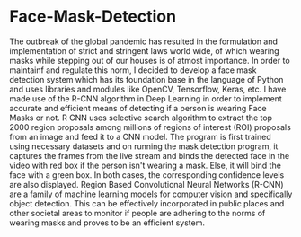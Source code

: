 # Face-Mask-Detection
The outbreak of the global pandemic has resulted in the formulation and implementation of strict and stringent laws world wide, of which wearing masks while stepping out of 
our houses is of atmost importance. In order to maintainf and regulate this norm, I decided to develop a face mask detection system which has its foundation base in the language 
of Python and uses libraries and modules like OpenCV, Tensorflow, Keras, etc.
I have made use of the R-CNN algorithm in Deep Learning in order to implement accurate and efficient means of detecting if a person is wearing Face Masks or not.
R CNN uses selective search algorithm to extract the top 2000 region proposals among millions of regions of interest (ROI) proposals from an image and feed it to a CNN model.
The program is first trained using necessary datasets and on running the mask detection program, it captures the frames from the live stream and binds the detected face in the video with 
red box if the person isn't wearing a mask. Else, it will bind the face with a green box. In both cases, the corresponding confidence levels are also displayed.
Region Based Convolutional Neural Networks (R-CNN) are a family of machine learning models for computer vision and specifically object detection.
This can be effectively incorporated in public places and other societal areas to monitor if people are adhering to the norms of wearing masks and proves to be an efficient system.
